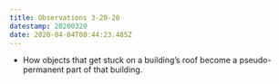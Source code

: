 ```yaml
---
title: Observations 3-20-20
datestamp: 20200320
date: 2020-04-04T00:44:23.485Z
---
```

- How objects that get stuck on a building’s roof become a pseudo-permanent part of that building.
